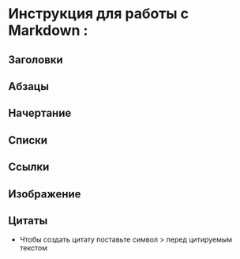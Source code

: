 # Инструкция для работы с Markdown :

## Заголовки 

## Абзацы

## Начертание

## Списки

## Ссылки

## Изображение

## Цитаты

* Чтобы создать цитату поставьте символ > перед цитируемым текстом

